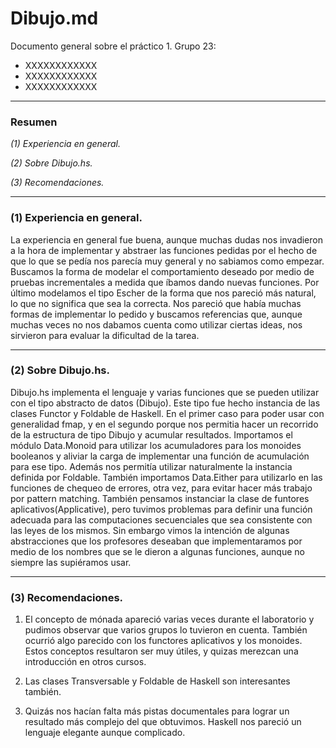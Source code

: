 # Dibujo.md #
Documento general sobre el práctico 1.
Grupo 23:

* XXXXXXXXXXXX
* XXXXXXXXXXXX
* XXXXXXXXXXXX

---
### Resumen ###

*(1) Experiencia en general.*

*(2) Sobre Dibujo.hs.*

*(3) Recomendaciones.*

---
### (1) Experiencia en general. ###

La experiencia en general fue buena, aunque muchas dudas nos invadieron a la hora de implementar y abstraer 
las funciones pedidas por el hecho de que lo que se pedía nos parecía muy general y no sabiamos como empezar.
Buscamos la forma de modelar el comportamiento deseado por medio de pruebas incrementales a medida que íbamos 
dando nuevas funciones. Por último modelamos el tipo Escher de la forma que nos pareció más natural, lo que no 
significa que sea la correcta. Nos pareció que había muchas formas de implementar lo pedido y buscamos referencias
que, aunque muchas veces no nos dabamos cuenta como utilizar ciertas ideas, nos sirvieron para evaluar la dificultad
de la tarea.

---
### (2) Sobre Dibujo.hs. ###

Dibujo.hs implementa el lenguaje y varias funciones que se pueden utilizar con el tipo abstracto de datos (Dibujo).
Este tipo fue hecho instancia de las clases Functor y Foldable de Haskell. En el primer caso para poder usar con 
generalidad fmap, y en el segundo porque nos permitia hacer un recorrido de la estructura de tipo Dibujo y acumular
resultados.
Importamos el módulo Data.Monoid para utilizar los acumuladores para los monoides booleanos y aliviar la carga de
implementar una función de acumulación para ese tipo. Además nos permitía utilizar naturalmente la instancia definida
por Foldable.
También importamos Data.Either para utilizarlo en las funciones de chequeo de errores, otra vez, para evitar hacer
más trabajo por pattern matching.
También pensamos instanciar la clase de funtores aplicativos(Applicative), pero tuvimos problemas para definir una
función adecuada para las computaciones secuenciales que sea consistente con las leyes de los mismos. Sin embargo vimos
la intención de algunas abstracciones que los profesores deseaban que implementaramos por medio de los nombres que se 
le dieron a algunas funciones, aunque no siempre las supiéramos usar.
 
---
### (3) Recomendaciones. ###

1. El concepto de mónada apareció varias veces durante el laboratorio y pudimos observar que
   varios grupos lo tuvieron en cuenta. También ocurrió algo parecido con los functores aplicativos
   y los monoides. Estos conceptos resultaron ser muy útiles, y quizas merezcan una introducción en
   otros cursos.

2. Las clases Transversable y Foldable de Haskell son interesantes también.

3. Quizás nos hacían falta más pistas documentales para lograr un resultado más complejo del que obtuvimos.
   Haskell nos pareció un lenguaje elegante aunque complicado.



